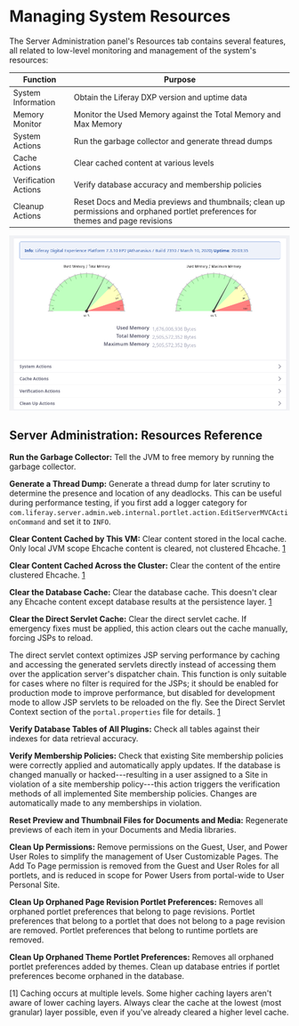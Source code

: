 # Managing System Resources

The Server Administration panel's Resources tab contains several features, all related to low-level monitoring and management of the system's resources:

| Function | Purpose       |
| --------- | ------------ |
| System Information | Obtain the Liferay DXP version and uptime data |
| Memory Monitor | Monitor the Used Memory against the Total Memory and Max Memory |
| System Actions | Run the garbage collector and generate thread dumps | 
| Cache Actions | Clear cached content at various levels | 
| Verification Actions | Verify database accuracy and membership policies | 
| Cleanup Actions | Reset Docs and Media previews and thumbnails; clean up permissions and orphaned portlet preferences for themes and page revisions | 

![You can execute several server maintenance tasks from the Resources tab of Server Administration.](./managing-system-resources/images/01.png)

## Server Administration: Resources Reference

**Run the Garbage Collector:** Tell the JVM to free memory by running the garbage collector. 

**Generate a Thread Dump:** Generate a thread dump for later scrutiny to determine the presence and location of any deadlocks. This can be useful during performance testing, if you first add a logger category for `com.liferay.server.admin.web.internal.portlet.action.EditServerMVCActionCommand` and set it to `INFO`.

**Clear Content Cached by This VM:** Clear content stored in the local cache. Only local JVM scope Ehcache content is cleared, not clustered Ehcache. [1](#one)

**Clear Content Cached Across the Cluster:** Clear the content of the entire clustered Ehcache. [1](#one)

**Clear the Database Cache:** Clear the database cache. This doesn't clear any Ehcache content except database results at the persistence layer. [1](#one)

**Clear the Direct Servlet Cache:** Clear the direct servlet cache. If emergency fixes must be applied, this action clears out the cache manually, forcing JSPs to reload.

The direct servlet context optimizes JSP serving performance by caching and accessing the generated servlets directly instead of accessing them over the application server's dispatcher chain. This function is only suitable for cases where no filter is required for the JSPs; it should be enabled for production mode to improve performance, but disabled for development mode to allow JSP servlets to be reloaded on the fly. See the Direct Servlet Context section of the `portal.properties` file for details. [1](#one)

**Verify Database Tables of All Plugins:** Check all tables against their indexes for data retrieval accuracy.

**Verify Membership Policies:** Check that existing Site membership policies were correctly applied and automatically apply updates. If the database is changed manually or hacked---resulting in a user assigned to a Site in violation of a site membership policy---this action triggers the verification methods of all implemented Site membership policies. Changes are automatically made to any memberships in violation.

**Reset Preview and Thumbnail Files for Documents and Media:** Regenerate previews of each item in your Documents and Media libraries.

**Clean Up Permissions:** Remove permissions on the Guest, User, and Power User Roles to simplify the management of User Customizable Pages. The Add To Page permission is removed from the Guest and User Roles for all portlets, and is reduced in scope for Power Users from portal-wide to User Personal Site.

**Clean Up Orphaned Page Revision Portlet Preferences:** Removes all orphaned portlet preferences that belong to page revisions. Portlet preferences that belong to a portlet that does not belong to a page revision are removed. Portlet preferences that belong to runtime portlets are removed.

**Clean Up Orphaned Theme Portlet Preferences:** Removes all orphaned portlet preferences added by themes. Clean up database entries if portlet preferences become orphaned in the database.

[<a name="one">1</a>] Caching occurs at multiple levels. Some higher caching layers aren't aware of lower caching layers. Always clear the cache at the lowest (most granular) layer possible, even if you've already cleared a higher level cache.